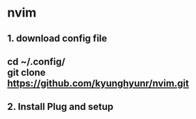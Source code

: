 # nvim
## 1. download config file   
cd ~/.config/  
git clone https://github.com/kyunghyunr/nvim.git  
---
## 2. Install Plug  and setup
